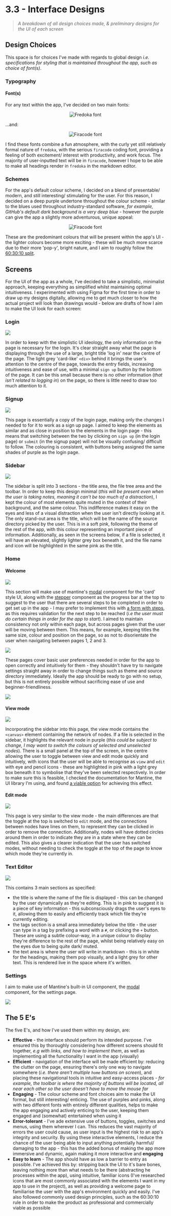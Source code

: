 # 3.3 - Interface Designs

> _A breakdown of all design choices made, & preliminary designs for the UI of each screen_

## Design Choices

This space is for choices I've made with regards to global design _i.e. specifications for styling that is maintained throughout the app, such as choice of font(s)_.

### Typography

#### Font(s)

For any text within the app, I've decided on two main fonts:

<div align="center">
  <img src="./src/fredoka.png" alt="Fredoka font"/>
</div>

...and:

<div align="center">
  <img src="./src/firacode.png" alt="Firacode font"/>
</div>

I find these fonts combine a fun atmosphere, with the curly yet still relatively formal nature of `fredoka`, with the serious `firacode` coding font, providing a feeling of both excitement/ interest with productivity, and work focus. The majority of user-inputted text will be in `firacode`, however I hope to be able to make all headings render in `fredoka` in the markdown editor.

### Schemes

For the app's default colour scheme, I decided on a blend of presentable/ modern, and still interesting/ stimulating for the user. For this reason, I decided on a deep purple undertone throughout the colour scheme - similar to the blues used throughout industry-standard software, _for example, GitHub's default dark background is a very deep blue_ - however the purple can give the app a slightly more adventurous, unique appeal:

<div align="center">
  <img src="./src/colours.png" alt="Firacode font"/>
</div>

These are the predominant colours that will be present within the app's UI - the lighter colours become more exciting - these will be much more scarce due to their more 'pop-y', bright nature, and I aim to roughly follow the [60:30:10 split](https://www.freecodecamp.org/news/the-60-30-10-rule-in-design/).

## Screens

For the UI of the app as a whole, I've decided to take a simplistic, minimalist approach, keeping everything as simplified whilst maintaining optimal intuitiveness. I experimented with using Figma for the first time in order to draw up my designs digitally, allowing me to get much closer to how the actual project will look than drawings would - below are drafts of how I aim to make the UI look for each screen:

### Login

<img src="./src/login.png"/>

In order to keep with the simplistic UI ideology, the only information on the page is necessary for the login. It's clear straight away what the page is displaying through the use of a large, bright title 'log in' near the centre of the page. The light grey 'card-like' `<div>` behind it brings the user's attention to the centre of the page, towards the entry fields, increasing intuitiveness and ease of use, with a minimal `sign up` button by the bottom of the page. It can be this small because there is no other information (_that isn't related to logging in_) on the page, so there is little need to draw too much attention to it.

### Signup

<img src="./src/signup.png"/>

This page is essentially a copy of the login page, making only the changes I needed to for it to work as a sign up page. I aimed to keep the elements as similar and as close in position to the elements in the login page - this means that switching between the two by clicking on `sign up` (in the login page) or `submit` (in the signup page) will not be visually confusing/ difficult to follow. The colouring is consistent, with buttons being assigned the same shades of purple as the login page.

### Sidebar

<img src="./src/sidebar.png"/>

The sidebar is split into 3 sections - the title area, the file tree area and the toolbar. In order to keep this design minimal (_this will be present even when the user is taking notes, meaning it can't be too much of a distraction_), I kept the colour of most elements quite muted in the context of their background, and the same colour. This indifference makes it easy on the eyes and less of a visual distraction when the user isn't directly looking at it. The only stand-out area is the title, which will be the name of the source directory picked by the user. This is in a soft pink, following the theme of the rest of the app, with this colour representing an important piece of information. Additionally, as seen in the screens below, if a file is selected, it will have an elevated, slightly lighter grey box beneath it, and the file name and icon will be highlighted in the same pink as the title.

### Home

#### Welcome

<img src="./src/welcome1.png"/>

This section will make use of mantine's [modal](https://mantine.dev/core/modal/) component for the 'card' style UI, along with the [stepper](https://mantine.dev/core/stepper/) component as the progress bar at the top to suggest to the user that there are several steps to be completed in order to get set up in the app - I may prefer to implement this with [a form with steps](https://mantine.dev/form/recipes/#form-with-multiple-steps), as this requires validation for the next step to be reached (_i.e the user must do certain things in order for the app to start_). I aimed to maintain consistency not only within each page, but across pages given that the user will be moving between them. This means, for example, keeping titles the same size, colour and position on the page, so as not to disorientate the user when navigating between pages 1, 2 and 3.

<img src="./src/welcome2.png"/>

These pages cover basic user preferences needed in order for the app to open correctly and intuitively for them - they shouldn't have try to navigate settings straight away in order to change things such as theme and source directory immediately. Ideally the app should be ready to go with no setup, but this is not entirely possible without sacrificing ease of use and beginner-friendliness.

<img src="./src/welcome3.png"/>

#### View mode

<img src="./src/home-view.png"/>

Incorporating the sidebar into this page, the view mode contains the `<canvas>` element containing the network of nodes. If a file is selected in the sidebar, it highlights the relevant node in purple (_this could be subject to change, I may want to switch the colours of selected and unselected nodes_). There is a small panel at the top of the screen, in the centre allowing the user to toggle between view and edit mode quickly and intuitively, with icons that the user will be able to recognise as `view` and `edit` with eye and pencil icons - these are highlighted in pink with a light grey box beneath it to symbolise that they've been selected respectively. In order to make sure this is feasible, I checked the documentation for Mantine, the UI library I'm using, and found [a viable option](https://mantine.dev/core/segmented-control/) for achieving this effect.

#### Edit mode

<img src="./src/home-edit.png"/>

This page is very similar to the view mode - the main differences are that the toggle at the top is switched to `edit` mode, and the connections between nodes have lines on them, to represent they can be clicked in order to remove the connection. Additionally, nodes will have dotted circles around them in order to indicate they are in a state where they can be edited. This also gives a clearer indication that the user has switched modes, without needing to check the toggle at the top of the page to know which mode they're currently in.

### Text Editor

<img src="./src/text-editor.png"/>

This contains 3 main sections as specified:

- the title is where the name of the file is displayed - this can be changed by the user dynamically as they're editing. This is in pink to suggest it is a piece of key information - this subconsciously drags the user's eyes to it, allowing them to easily and efficiently track which file they're currently editing.
- the tags section is a small area immediately below the title - the user can type in a tag by prefixing a word with a `#`, or clicking the `+` button. These are using a subtle colour-way, in a unique colour to display they're difference to the rest of the page, whilst being relatively easy on the eyes due to being quite dark/ muted.
- the text area is where the user will write in markdown - this is in white for the headings, making them pop visually, and a light grey for other text. This is rendered live in the space where it's written.

### Settings

I aim to make use of Mantine's built-in UI component, the [modal](https://mantine.dev/core/modal/) component, for the settings page.

<img src="./src/settings.png"/>

## The 5 E's

The five E's, and how I've used them within my design, are:

- **Effective** - the interface should perform its intended purpose. I've ensured this by thoroughly considering how different screens should fit together, _e.g with links, and how to implement them_, as well as implementing all the functionality I want in the app (visually)
- **Efficient** - navigation of the interface will be made efficient by: reducing the clutter on the page, ensuring there's only one way to navigate somewhere (_i.e. there aren't multiple `home` buttons on screen_), and placing these navigational tools in intuitive and easy-access places - _for example, the toolbar is where the majority of buttons will be located, all near each other so the user doesn't have to move the mouse far_
- **Engaging** - The colour scheme and font choices aim to make the UI formal, but still interesting/ enticing. The use of purples and pinks, along with two different fonts with entirely different qualities, helps to make the app engaging and actively enticing to the user, keeping them engaged and (somewhat) entertained when using it
- **Error-tolerant** - I've ade extensive use of buttons, toggles, switches and menus, using them wherever I can. This reduces the vast majority of errors the user could cause, as user input is the highest risk to an app's integrity and security. By using these interactive elements, I reduce the chance of the user being able to input anything potentially harmful/ damaging to the app - this has the added bonus of making the app more immersive and dynamic, again making it more interactive and **engaging**
- **Easy to learn** - The app should have as low a barrier to entry as possible. I've achieved this by: stripping back the UI to it's bare bones, leaving nothing more than what needs to be there (abstracting he processes within the app), using intuitive, familiar icons (I've researched icons that are most commonly associated with the elements I want in my app to use in the project), as well as providing a welcome page to familiarise the user with the app's environment quickly and easily. I've also followed commonly used design principles, such as the 60:30:10 rule in order to make the product as professional and commercially viable as possible
